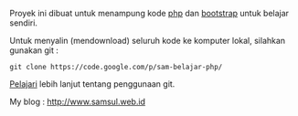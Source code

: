 Proyek ini dibuat untuk menampung kode [php](http://php.net) dan [bootstrap](http://github.com/twitter/bootstrap) untuk belajar sendiri.

Untuk menyalin (mendownload) seluruh kode ke komputer lokal, silahkan gunakan git :

```
git clone https://code.google.com/p/sam-belajar-php/
```

[Pelajari](http://git-scm.com/book/id) lebih lanjut tentang penggunaan git.

My blog : http://www.samsul.web.id